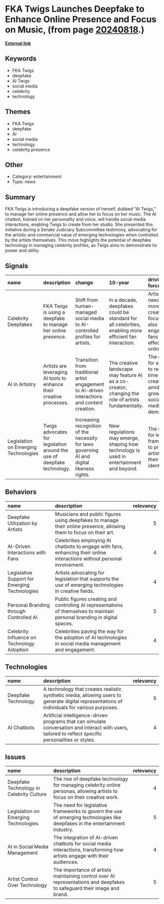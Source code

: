 # __FKA Twigs Launches Deepfake to Enhance Online Presence and Focus on Music__, (from page [20240818](https://kghosh.substack.com/p/20240818).)

__[External link](https://futureparty.com/fka-twigs-deepfake/)__



## Keywords

* FKA Twigs
* deepfake
* AI Twigs
* social media
* celebrity
* technology

## Themes

* FKA Twigs
* deepfake
* AI
* social media
* technology
* celebrity presence

## Other

* Category: entertainment
* Type: news

## Summary

FKA Twigs is introducing a deepfake version of herself, dubbed "AI Twigs," to manage her online presence and allow her to focus on her music. The AI chatbot, trained on her personality and voice, will handle social media interactions, enabling Twigs to create from her studio. She presented this initiative during a Senate Judiciary Subcommittee testimony, advocating for the artistic and commercial value of emerging technologies when controlled by the artists themselves. This move highlights the potential of deepfake technology in managing celebrity profiles, as Twigs aims to demonstrate its power and utility.

## Signals

| name                                 | description                                                            | change                                                                                        | 10-year                                                                                                | driving-force                                                                              |   relevancy |
|:-------------------------------------|:-----------------------------------------------------------------------|:----------------------------------------------------------------------------------------------|:-------------------------------------------------------------------------------------------------------|:-------------------------------------------------------------------------------------------|------------:|
| Celebrity Deepfakes                  | FKA Twigs is using a deepfake to manage her online presence.           | Shift from human-managed social media to AI-controlled profiles for artists.                  | In a decade, deepfakes could be standard for all celebrities, enabling more efficient fan interaction. | Artists' need for more creative focus while also engaging fans effectively online.         |           4 |
| AI in Artistry                       | Artists are leveraging AI tools to enhance their creative processes.   | Transition from traditional artist engagement to AI-driven interactions and content creation. | The creative landscape may feature AI as a co-creator, changing the role of artists fundamentally.     | The desire for artists to reclaim time for creativity amidst growing social media demands. |           5 |
| Legislation on Emerging Technologies | Twigs advocates for legislation around the use of deepfake technology. | Increasing recognition of the necessity for laws governing AI and digital likeness rights.    | New regulations may emerge, shaping how technology is used in entertainment and beyond.                | The need for legal frameworks to protect artists and their digital identities.             |           4 |

## Behaviors

| name                                          | description                                                                                                               |   relevancy |
|:----------------------------------------------|:--------------------------------------------------------------------------------------------------------------------------|------------:|
| Deepfake Utilization by Artists               | Musicians and public figures using deepfakes to manage their online presence, allowing them to focus on their art.        |           5 |
| AI-Driven Interactions with Fans              | Celebrities employing AI chatbots to engage with fans, enhancing their online interactions without personal involvement.  |           4 |
| Legislative Support for Emerging Technologies | Artists advocating for legislation that supports the use of emerging technologies in creative fields.                     |           4 |
| Personal Branding through Controlled AI       | Public figures creating and controlling AI representations of themselves to maintain personal branding in digital spaces. |           5 |
| Celebrity Influence on Technology Adoption    | Celebrities paving the way for the adoption of AI technologies in social media management and engagement.                 |           4 |

## Technologies

| name                | description                                                                                                                                           |   relevancy |
|:--------------------|:------------------------------------------------------------------------------------------------------------------------------------------------------|------------:|
| Deepfake Technology | A technology that creates realistic synthetic media, allowing users to generate digital representations of individuals for various purposes.          |           5 |
| AI Chatbots         | Artificial intelligence-driven programs that can simulate conversation and interact with users, tailored to reflect specific personalities or styles. |           4 |

## Issues

| name                                     | description                                                                                                                  |   relevancy |
|:-----------------------------------------|:-----------------------------------------------------------------------------------------------------------------------------|------------:|
| Deepfake Technology in Celebrity Culture | The rise of deepfake technology for managing celebrity online personas, allowing artists to focus on their creative work.    |           4 |
| Legislation on Emerging Technologies     | The need for legislative frameworks to govern the use of emerging technologies like deepfakes in the entertainment industry. |           5 |
| AI in Social Media Management            | The integration of AI-driven chatbots for social media interactions, transforming how artists engage with their audiences.   |           4 |
| Artist Control Over Technology           | The importance of artists maintaining control over AI representations and deepfakes to safeguard their image and brand.      |           5 |